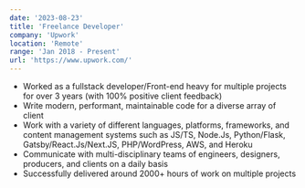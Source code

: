 ```yaml
---
date: '2023-08-23'
title: 'Freelance Developer'
company: 'Upwork'
location: 'Remote'
range: 'Jan 2018 - Present'
url: 'https://www.upwork.com/'
---
```


- Worked as a fullstack developer/Front-end heavy for multiple projects for over 3 years (with 100% positive client feedback)
- Write modern, performant, maintainable code for a diverse array of client
- Work with a variety of different languages, platforms, frameworks, and content management systems such as JS/TS, Node.Js, Python/Flask, Gatsby/React.Js/Next.JS, PHP/WordPress, AWS, and Heroku
- Communicate with multi-disciplinary teams of engineers, designers, producers, and clients on a daily basis
- Successfully delivered around 2000+ hours of work on multiple projects

